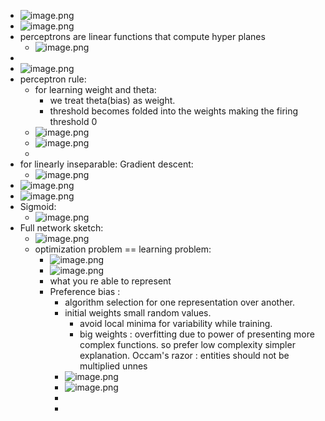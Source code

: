 - ![image.png](../assets/image_1737650144845_0.png)
- ![image.png](../assets/image_1737650235488_0.png)
- perceptrons are linear functions that compute hyper planes
	- ![image.png](../assets/image_1737655341755_0.png)
-
- ![image.png](../assets/image_1737660927300_0.png)
- perceptron rule:
	- for learning weight and theta:
		- we treat theta(bias) as weight.
		- threshold becomes folded into the weights making the firing threshold 0
	- ![image.png](../assets/image_1737664604110_0.png)
	- ![image.png](../assets/image_1737664702539_0.png)
	-
- for linearly inseparable: Gradient descent:
	- ![image.png](../assets/image_1737668934251_0.png)
- ![image.png](../assets/image_1737669308164_0.png)
- ![image.png](../assets/image_1737669622264_0.png)
- Sigmoid:
	- ![image.png](../assets/image_1737670349091_0.png)
- Full network sketch:
	- ![image.png](../assets/image_1737672901817_0.png)
	- optimization problem == learning problem:
		- ![image.png](../assets/image_1737673112532_0.png)
		- ![image.png](../assets/image_1737673991368_0.png)
		- what you re able to represent
		- Preference bias :
			- algorithm selection for one representation over another.
			- initial weights small random values.
				- avoid local minima for variability while training.
				- big weights : overfitting due to power of presenting more complex functions. so prefer low complexity simpler explanation. Occam's razor : entities should not be multiplied unnes
			- ![image.png](../assets/image_1737674749922_0.png)
			- ![image.png](../assets/image_1737675023850_0.png)
			-
			-
